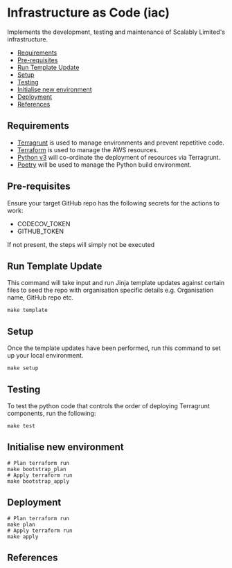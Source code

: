 # Infrastructure as Code (iac)

Implements the development, testing and maintenance of Scalably Limited's infrastructure.

<!-- toc -->

- [Requirements](#requirements)
- [Pre-requisites](#pre-requisites)
- [Run Template Update](#run-template-update)
- [Setup](#setup)
- [Testing](#testing)
- [Initialise new environment](#initialise-new-environment)
- [Deployment](#deployment)
- [References](#references)

<!-- tocstop -->

## Requirements

* [Terragrunt](https://github.com/gruntwork-io/terragrunt#install-terragrunt) is used to manage environments and
prevent repetitive code.
* [Terraform](https://learn.hashicorp.com/tutorials/terraform/install-cli?in=terraform/aws-get-started) is used to
manage the AWS resources.
* [Python v3](https://www.python.org/downloads/) will co-ordinate the deployment of resources via Terragrunt.
* [Poetry](https://python-poetry.org/docs/) will be used to manage the Python build environment.

## Pre-requisites

Ensure your target GitHub repo has the following secrets for the actions to work:

* CODECOV_TOKEN
* GITHUB_TOKEN

If not present, the steps will simply not be executed

## Run Template Update

This command will take input and run Jinja template updates against certain files to seed the repo with organisation
specific details e.g. Organisation name, GitHub repo etc.

```shell
make template
```

## Setup

Once the template updates have been performed, run this command to set up your local environment.

```shell
make setup
```

## Testing

To test the python code that controls the order of deploying Terragrunt components, run the following:

```shell
make test
```

## Initialise new environment

```shell
# Plan terraform run
make bootstrap_plan
# Apply terraform run
make bootstrap_apply
```

## Deployment

```shell
# Plan terraform run
make plan
# Apply terraform run
make apply
```

## References
